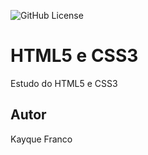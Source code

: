 ![GitHub License](https://img.shields.io/github/license/kayqueFranco/site?style=for-the-badge)

# HTML5 e CSS3 
Estudo do HTML5 e CSS3
## Autor
Kayque Franco
